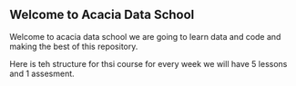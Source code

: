## Welcome to Acacia Data School

Welcome to acacia data school we are going to learn data and code and making the best of this repository.

Here is teh structure for thsi course for every week we will have 5 lessons and 1 assesment.
